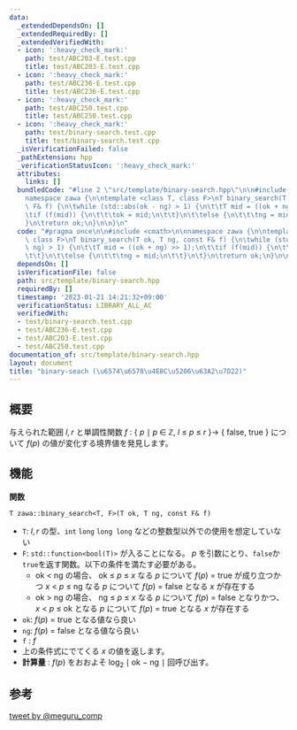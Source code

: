 ```yaml
---
data:
  _extendedDependsOn: []
  _extendedRequiredBy: []
  _extendedVerifiedWith:
  - icon: ':heavy_check_mark:'
    path: test/ABC203-E.test.cpp
    title: test/ABC203-E.test.cpp
  - icon: ':heavy_check_mark:'
    path: test/ABC236-E.test.cpp
    title: test/ABC236-E.test.cpp
  - icon: ':heavy_check_mark:'
    path: test/ABC250.test.cpp
    title: test/ABC250.test.cpp
  - icon: ':heavy_check_mark:'
    path: test/binary-search.test.cpp
    title: test/binary-search.test.cpp
  _isVerificationFailed: false
  _pathExtension: hpp
  _verificationStatusIcon: ':heavy_check_mark:'
  attributes:
    links: []
  bundledCode: "#line 2 \"src/template/binary-search.hpp\"\n\n#include <cmath>\n\n\
    namespace zawa {\n\ntemplate <class T, class F>\nT binary_search(T ok, T ng, const\
    \ F& f) {\n\twhile (std::abs(ok - ng) > 1) {\n\t\tT mid = ((ok + ng) >> 1);\n\t\
    \tif (f(mid)) {\n\t\t\tok = mid;\n\t\t}\n\t\telse {\n\t\t\tng = mid;\n\t\t}\n\t\
    }\n\treturn ok;\n}\n\n}\n"
  code: "#pragma once\n\n#include <cmath>\n\nnamespace zawa {\n\ntemplate <class T,\
    \ class F>\nT binary_search(T ok, T ng, const F& f) {\n\twhile (std::abs(ok -\
    \ ng) > 1) {\n\t\tT mid = ((ok + ng) >> 1);\n\t\tif (f(mid)) {\n\t\t\tok = mid;\n\
    \t\t}\n\t\telse {\n\t\t\tng = mid;\n\t\t}\n\t}\n\treturn ok;\n}\n\n}\n"
  dependsOn: []
  isVerificationFile: false
  path: src/template/binary-search.hpp
  requiredBy: []
  timestamp: '2023-01-21 14:21:32+09:00'
  verificationStatus: LIBRARY_ALL_AC
  verifiedWith:
  - test/binary-search.test.cpp
  - test/ABC236-E.test.cpp
  - test/ABC203-E.test.cpp
  - test/ABC250.test.cpp
documentation_of: src/template/binary-search.hpp
layout: document
title: "binary-seach (\u6574\u6570\u4E8C\u5206\u63A2\u7D22)"
---
```


## 概要

与えられた範囲 $l, r$ と単調性関数 $f\ :\ \{\ p\ \mid\ p\ \in\ \mathbb{Z},\ l\ \le\ p\ \le\ r\ \} \rightarrow\ \{\ \text{false},\ \text{true}\ \}$ について $f(p)$ の値が変化する境界値を発見します。


## 機能

**関数**

`T zawa::binary_search<T, F>(T ok, T ng, const F& f)`
- `T`: $l, r$ の型、`int` `long` `long long` などの整数型以外での使用を想定していない
- `F`: `std::function<bool(T)>` が入ることになる。 $p$ を引数にとり、`false`か`true`を返す関数。以下の条件を満たす必要がある。
	- $\text{ok}\ <\ \text{ng}$ の場合、 $\text{ok}\ \le\ p\ \le\ x$ なる $p$ について $f(p)\ =\ \text{true}$ が成り立つかつ $x\ <\ p\ \le\ \text{ng}$ なる $p$ について $f(p)\ =\ \text{false}$ となる $x$ が存在する
	- $\text{ok}\ >\ \text{ng}$ の場合、 $\text{ng}\ \le\ p\ \le\ x$ なる $p$ について $f(p)\ =\ \text{false}$ となりかつ、 $x\ <\ p\ \le\ \text{ok}$ となる $p$ について $f(p)\ =\ \text{true}$ となる $x$ が存在する
- `ok`: $f(p)\ =\ \text{true}$ となる値なら良い
- `ng`: $f(p)\ =\ \text{false}$ となる値なら良い
- `f` : $f$
- 上の条件式にでてくる $x$ の値を返します。
- **計算量** : $f(p)$ をおおよそ $\log_2 \mid \text{ok}\ -\ \text{ng}\ \mid$ 回呼び出す。

## 参考

[tweet by @meguru_comp](https://twitter.com/meguru_comp/status/697008509376835584)
